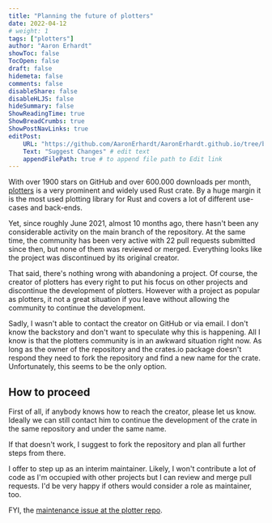 ```yaml
---
title: "Planning the future of plotters"
date: 2022-04-12
# weight: 1
tags: ["plotters"]
author: "Aaron Erhardt"
showToc: false
TocOpen: false
draft: false
hidemeta: false
comments: false
disableShare: false
disableHLJS: false
hideSummary: false
ShowReadingTime: true
ShowBreadCrumbs: true
ShowPostNavLinks: true
editPost:
    URL: "https://github.com/AaronErhardt/AaronErhardt.github.io/tree/blog/content/posts"
    Text: "Suggest Changes" # edit text
    appendFilePath: true # to append file path to Edit link
---
```


With over 1900 stars on GitHub and over 600.000 downloads per month, [plotters](https://crates.io/crates/plotters) is a very prominent and widely used Rust crate.
By a huge margin it is the most used plotting library for Rust and covers a lot of different use-cases and back-ends.

Yet, since roughly June 2021, almost 10 months ago, there hasn't been any considerable activity on the main branch of the repository.
At the same time, the community has been very active with 22 pull requests submitted since then, but none of them was reviewed or merged.
Everything looks like the project was discontinued by its original creator.

That said, there's nothing wrong with abandoning a project.
Of course, the creator of plotters has every right to put his focus on other projects and discontinue the development of plotters.
However with a project as popular as plotters, it not a great situation if you leave without allowing the community to continue the development.

Sadly, I wasn't able to contact the creator on GitHub or via email.
I don't know the backstory and don't want to speculate why this is happening.
All I know is that the plotters community is in an awkward situation right now.
As long as the owner of the repository and the crates.io package doesn't respond they need to fork the repository and find a new name for the crate.
Unfortunately, this seems to be the only option.

## How to proceed

First of all, if anybody knows how to reach the creator, please let us know.
Ideally we can still contact him to continue the development of the crate in the same repository and under the same name.

If that doesn't work, I suggest to fork the repository and plan all further steps from there.

I offer to step up as an interim maintainer.
Likely, I won't contribute a lot of code as I'm occupied with other projects but I can review and merge pull requests.
I'd be very happy if others would consider a role as maintainer, too.

FYI, the [maintenance issue at the plotter repo](https://github.com/38/plotters/issues/333).
